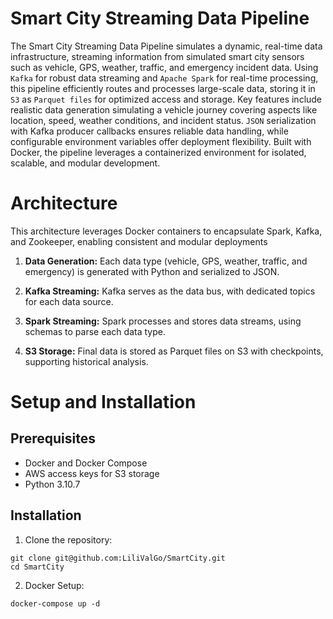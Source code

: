 # Smart City Streaming Data Pipeline
The Smart City Streaming Data Pipeline simulates a dynamic, real-time data infrastructure, streaming information from simulated smart city sensors such as vehicle, GPS, weather, traffic, and emergency incident data. Using ```Kafka``` for robust data streaming and ```Apache Spark``` for real-time processing, this pipeline efficiently routes and processes large-scale data, storing it in ```S3``` as ```Parquet files``` for optimized access and storage. Key features include realistic data generation simulating a vehicle journey covering aspects like location, speed, weather conditions, and incident status. ```JSON``` serialization with Kafka producer callbacks ensures reliable data handling, while configurable environment variables offer deployment flexibility. Built with Docker, the pipeline leverages a containerized environment for isolated, scalable, and modular development.

# Architecture
This architecture leverages Docker containers to encapsulate Spark, Kafka, and Zookeeper, enabling consistent and modular deployments

  1. **Data Generation:** Each data type (vehicle, GPS, weather, traffic, and emergency) is generated with Python and serialized to JSON.
  
  2. **Kafka Streaming:** Kafka serves as the data bus, with dedicated topics for each data source.
  
  3. **Spark Streaming:** Spark processes and stores data streams, using schemas to parse each data type.
     
  4. **S3 Storage:** Final data is stored as Parquet files on S3 with checkpoints, supporting historical analysis.
     
# Setup and Installation
## Prerequisites
  * Docker and Docker Compose
  * AWS access keys for S3 storage
  * Python 3.10.7
    
## Installation
1. Clone the repository:
```
git clone git@github.com:LiliValGo/SmartCity.git
cd SmartCity
```
2. Docker Setup:
   
```docker-compose up -d```
